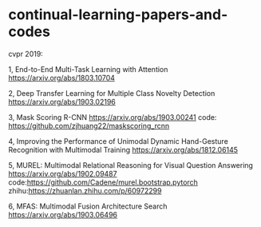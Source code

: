 # continual-learning-papers-and-codes

cvpr 2019:

1, End-to-End Multi-Task Learning with Attention
    https://arxiv.org/abs/1803.10704
    
2, Deep Transfer Learning for Multiple Class Novelty Detection
    https://arxiv.org/abs/1903.02196

3, Mask Scoring R-CNN
    https://arxiv.org/abs/1903.00241
    code: https://github.com/zjhuang22/maskscoring_rcnn

4, Improving the Performance of Unimodal Dynamic Hand-Gesture Recognition with Multimodal Training
    https://arxiv.org/abs/1812.06145
    
5, MUREL: Multimodal Relational Reasoning for Visual Question Answering
    https://arxiv.org/abs/1902.09487
    code:https://github.com/Cadene/murel.bootstrap.pytorch
    zhihu:https://zhuanlan.zhihu.com/p/60972299
    
6, MFAS: Multimodal Fusion Architecture Search
    https://arxiv.org/abs/1903.06496
